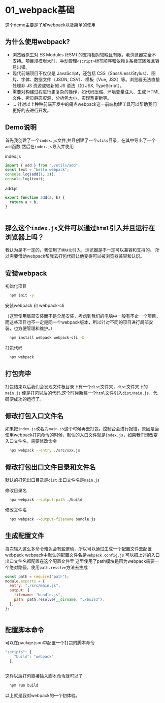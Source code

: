 
# 01_webpack基础

这个demo主要是了解webpack以及简单的使用


## 为什么使用webpack?

-  浏览器原生对 ES Modules (ESM) 的支持相对较晚且有限，老浏览器完全不支持。项目规模增大时，手动管理`<script>`标签顺序和依赖关系极其困难且容易出错。
- 现代前端项目不仅仅是 JavaScript，还包括 CSS（Sass/Less/Stylus）、图片、字体、数据文件（JSON, CSV）、模板（Vue, JSX）等。浏览器无法直接处理非 JS 资源或较新的 JS 语法（如 JSX, TypeScript）。
- 需要对构建过程进行更复杂的操作，如代码压缩、环境变量注入、生成 HTML 文件、拷贝静态资源、分析包大小、实现热更新等。
- ...
针对以上种种前端开发中的痛点webpack这一前端构建工具可以帮助我们更好的去进行开发。



## Demo说明

首先我创建了一个`index.js`文件,并且创建了一个`utils`目录，在其中导出了一个`add`函数,然后在`index.js`导入并使用

index.js

```javascript
import { add } from "./utils/add";
const text = "hello webpack";
console.log(add(1, 2));
console.log(text);
```
add.js
```javascript
export function add(a, b) {
  return a + b;
}
  
```

## 那么这个`index.js`文件可以通过`html`引入并且运行在浏览器上吗？
我认为是不一定的，我使用了`模块化`引入，浏览器是不一定可以兼容和支持的。
所以需要借助webpack帮我去打包代码让他变得可以被浏览器兼容和认识。

## 安装webpack

初始化项目
```bash
  npm init -y 
```

安装webpack 和 webpack-cli

（这里使用局部安装而不是全局安装，考虑到我们的电脑中一般有不止一个项目，而这些项目也不一定是同一个webpack版本，所以针对不同的项目进行局部安装，也方便管理和维护。）

```bash
  npm install webpack webpack-cli -D
```

打包代码

```bash
  npx webpack 
```
## 打包完毕

打包结束以后我们会发现文件根目录下有一个`dist`文件夹，`dist`文件夹下的`main.js` 便是打包以后的代码,这个时候新建一个`html`文件引入`dist/main.js`，代码便成功的运行了。

## 修改打包入口文件名
 如果把`index.js`改名为`main.js`这个时候再去打包，控制台会进行报错，原因是当使用webpack打包命令的时候，默认的入口文件就是`index.js`，如果我们想改变入口文件名，需要修改命令
```bash
  npx webpack --entry ./src/xxx.js 
```
## 修改打包出口文件目录和文件名
 默认的打包出口目录是`dist` 出口文件名是`main.js`

 修改目录名
```bash
  npx webpack --output-path ./build 
```
 修改文件名
```bash
  npx webpack --output-filename bundle.js
```
## 生成配置文件
每次输入这么多命令难免会有些繁琐，所以可以通过生成一个配置文件去配置webpack
webpack中默认的配置文件名是`webpack.config.js`
可以把上述的入口出口文件名都配置在这个配置文件里
这里使用了path模块是因为webpack需要一个绝对路径，使用`path.resolve`方法去生成
```javascript
const path = require("path");
module.exports = {
  entry: "./src/main.js",
  output: {
    filename: "bundle.js",
    path: path.resolve(__dirname, "./build"),
  },
};
  
```
## 配置脚本命令
可以在packge.json中配置一个打包的脚本命令

```javascript
"scripts": {
    "build": "webpack"
  },
  
```
这样以后打包直接输入脚本命令就可以了
```bash
  npm run build
```
以上就是我对webpack的一个初体验。


